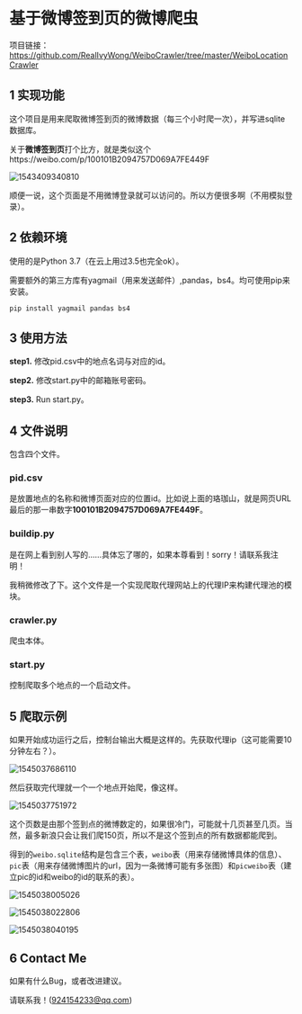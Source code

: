 # 基于微博签到页的微博爬虫

项目链接：https://github.com/RealIvyWong/WeiboCrawler/tree/master/WeiboLocationCrawler

## 1 实现功能

这个项目是用来爬取微博签到页的微博数据（每三个小时爬一次），并写进sqlite数据库。

关于**微博签到页**打个比方，就是类似这个https://weibo.com/p/100101B2094757D069A7FE449F

![1543409340810](https://github.com/RealIvyWong/BlogBackup/raw/master/assets/1543409340810.png)

顺便一说，这个页面是不用微博登录就可以访问的。所以方便很多啊（不用模拟登录）。

## 2 依赖环境

使用的是Python 3.7（在云上用过3.5也完全ok）。

需要额外的第三方库有yagmail（用来发送邮件）,pandas，bs4。均可使用pip来安装。

```
pip install yagmail pandas bs4
```

## 3 使用方法

**step1.** 修改pid.csv中的地点名词与对应的id。

**step2.** 修改start.py中的邮箱账号密码。

**step3.** Run start.py。

## 4 文件说明

包含四个文件。

### pid.csv

是放置地点的名称和微博页面对应的位置id。比如说上面的珞珈山，就是网页URL最后的那一串数字**100101B2094757D069A7FE449F**。

### buildip.py

是在网上看到别人写的……具体忘了哪的，如果本尊看到！sorry！请联系我注明！

我稍微修改了下。这个文件是一个实现爬取代理网站上的代理IP来构建代理池的模块。

### crawler.py

爬虫本体。

### start.py

控制爬取多个地点的一个启动文件。

## 5 爬取示例

如果开始成功运行之后，控制台输出大概是这样的。先获取代理ip（这可能需要10分钟左右？）。

![1545037686110](https://github.com/RealIvyWong/BlogBackup/raw/master/assets/1545037686110.png)

然后获取完代理就一个一个地点开始爬，像这样。

![1545037751972](https://github.com/RealIvyWong/BlogBackup/raw/master/assets/1545037751972.png)

这个页数是由那个签到点的微博数定的，如果很冷门，可能就十几页甚至几页。当然，最多新浪只会让我们爬150页，所以不是这个签到点的所有数据都能爬到。

得到的`weibo.sqlite`结构是包含三个表，`weibo`表（用来存储微博具体的信息）、`pic`表（用来存储微博图片的url，因为一条微博可能有多张图）和`picweibo`表（建立pic的id和weibo的id的联系的表）。

![1545038005026](https://github.com/RealIvyWong/BlogBackup/raw/master/assets/1545038005026.png)

![1545038022806](https://github.com/RealIvyWong/BlogBackup/raw/master/assets/1545038022806.png)

![1545038040195](https://github.com/RealIvyWong/BlogBackup/raw/master/assets/1545038040195.png)

## 6 Contact Me

如果有什么Bug，或者改进建议。

请联系我！(924154233@qq.com) 
